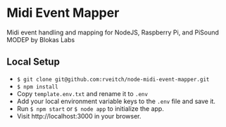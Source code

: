 # Midi Event Mapper
Midi event handling and mapping for NodeJS, Raspberry Pi, and PiSound MODEP by Blokas Labs

## Local Setup
- `$ git clone git@github.com:rveitch/node-midi-event-mapper.git`
- `$ npm install`
- Copy `template.env.txt` and rename it to `.env`
- Add your local environment variable keys to the `.env` file and save it.
- Run `$ npm start` or `$ node app` to initialize the app.
- Visit http://localhost:3000 in your browser.
